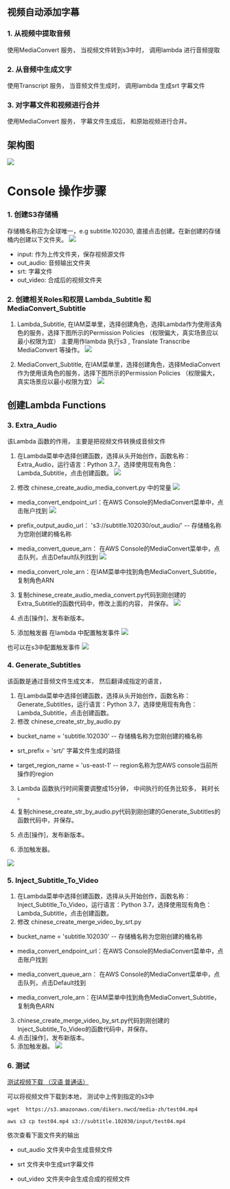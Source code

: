## 视频自动添加字幕

### 1. 从视频中提取音频
使用MediaConvert 服务， 当视频文件转到s3中时， 调用lambda 进行音频提取

### 2. 从音频中生成文字
使用Transcript 服务， 当音频文件生成时， 调用lambda 生成srt 字幕文件

### 3. 对字幕文件和视频进行合并
使用MediaConvert 服务， 字幕文件生成后， 和原始视频进行合并。 


## 架构图
![](./images/architecture.png)
# Console 操作步骤
### 1. 创建S3存储桶
存储桶名称应为全球唯一，e.g subtitle.102030, 直接点击创建。在新创建的存储桶内创建以下文件夹。
![](./images/bucket.png)
* input: 作为上传文件夹，保存视频源文件  
* out_audio: 音频输出文件夹  
* srt: 字幕文件  
* out_video: 合成后的视频文件夹

 

###  2. 创建相关Roles和权限  Lambda_Subtitle 和 MediaConvert_Subtitle
1. Lambda_Subtitle, 在IAM菜单里，选择创建角色，选择Lambda作为使用该角色的服务，选择下图所示的Permission Policies （权限偏大，真实场景应以最小权限为宜）
   主要用作lambda 执行s3 , Translate  Transcribe MediaConvert 等操作。
![](./images/Lambda_Subtitle.png)

2. MediaConvert_Subtitle, 在IAM菜单里，选择创建角色，选择MediaConvert作为使用该角色的服务，选择下图所示的Permission Policies （权限偏大，真实场景应以最小权限为宜）
![](./images/MediaConvert_Subtitle.png)

## 创建Lambda Functions

### 3. Extra_Audio
该Lambda 函数的作用， 主要是把视频文件转换成音频文件

1. 在Lambda菜单中选择创建函数，选择从头开始创作，函数名称：Extra_Audio，运行语言：Python 3.7，选择使用现有角色：Lambda_Subtitle，点击创建函数。
![](./images/003.png)

2. 修改 chinese_create_audio_media_convert.py 中的常量
![](./images/004.png)

* media_convert_endpoint_url：在AWS Console的MediaConvert菜单中，点击账户找到
![](./images/001.png)
* prefix_output_audio_url： 's3://subtitle.102030/out_audio/' -- 存储桶名称为您刚创建的桶名称

* media_convert_queue_arn： 在AWS Console的MediaConvert菜单中，点击队列，点击Default队列找到
![](./images/002.png)

* media_convert_role_arn：在IAM菜单中找到角色MediaConvert_Subtitle，复制角色ARN

3. 复制chinese_create_audio_media_convert.py代码到刚创建的Extra_Subtitle的函数代码中，修改上面的内容， 并保存。
![](./images/Extra_Audio_Code.png)
4. 点击[操作]，发布新版本。

5. 添加触发器
在lambda 中配置触发事件
![](./images/Lambda_Trigger_Input.png)

也可以在s3中配置触发事件
![](./images/005.png)



### 4. Generate_Subtitles
该函数是通过音频文件生成文本， 然后翻译成指定的语言， 

1. 在Lambda菜单中选择创建函数，选择从头开始创作，函数名称：Generate_Subtitles，运行语言：Python 3.7，选择使用现有角色：Lambda_Subtitle，点击创建函数。
2. 修改 chinese_create_str_by_audio.py
* bucket_name = 'subtitle.102030' -- 存储桶名称为您刚创建的桶名称

* srt_prefix = 'srt/'  字幕文件生成的路径

* target_region_name = 'us-east-1' -- region名称为您AWS console当前所操作的region

3. Lambda 函数执行时间需要调整成15分钟， 中间执行的任务比较多， 耗时长 。

4. 复制chinese_create_str_by_audio.py代码到刚创建的Generate_Subtitles的函数代码中，并保存。
5. 点击[操作]，发布新版本。
6. 添加触发器。

![](./images/Lambda_Trigger_Input_Outaudio.png)

### 5. Inject_Subtitle_To_Video
1. 在Lambda菜单中选择创建函数，选择从头开始创作，函数名称：Inject_Subtitle_To_Video，运行语言：Python 3.7，选择使用现有角色：Lambda_Subtitle，点击创建函数。
2. 修改 chinese_create_merge_video_by_srt.py

* bucket_name = 'subtitle.102030' -- 存储桶名称为您刚创建的桶名称

* media_convert_endpoint_url：在AWS Console的MediaConvert菜单中，点击账户找到

* media_convert_queue_arn： 在AWS Console的MediaConvert菜单中，点击队列，点击Default找到

* media_convert_role_arn：在IAM菜单中找到角色MediaConvert_Subtitle，复制角色ARN

3. chinese_create_merge_video_by_srt.py代码到刚创建的Inject_Subtitle_To_Video的函数代码中，并保存。
4. 点击[操作]，发布新版本。
5. 添加触发器。
![](./images/Lambda_Trigger_Input_Srt.png)


### 6. 测试


[测试视频下载 （汉语 普通话）](https://s3.amazonaws.com/dikers.nwcd/media-zh/test04.mp4)

可以将视频文件下载到本地， 测试中上传到指定的s3中
```
wget  https://s3.amazonaws.com/dikers.nwcd/media-zh/test04.mp4 

aws s3 cp test04.mp4 s3://subtitle.102030/input/test04.mp4

```

依次查看下面文件夹的输出

* out_audio 文件夹中会生成音频文件

* srt 文件夹中生成srt字幕文件

* out_video 文件夹中会生成合成的视频文件


